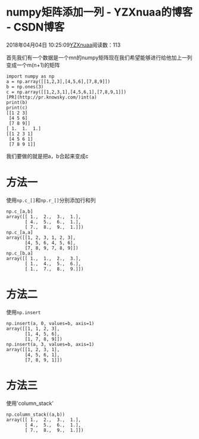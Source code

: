 # numpy矩阵添加一列 - YZXnuaa的博客 - CSDN博客
2018年04月04日 10:25:09[YZXnuaa](https://me.csdn.net/YZXnuaa)阅读数：113

首先我们有一个数据是一个mn的numpy矩阵现在我们希望能够进行给他加上一列变成一个m(n+1)的矩阵
```
import numpy as np
a = np.array([[1,2,3],[4,5,6],[7,8,9]])
b = np.ones(3)
c = np.array([[1,2,3,1],[4,5,6,1],[7,8,9,1]])
[PR](http://pr.knowsky.com/)int(a)
print(b)
print(c)
[[1 2 3]
 [4 5 6]
 [7 8 9]]
[ 1.  1.  1.]
[[1 2 3 1]
 [4 5 6 1]
 [7 8 9 1]]
```
我们要做的就是把a，b合起来变成c
# 方法一
使用`np.c_[]`和`np.r_[]`分别添加行和列
```
np.c_[a,b]
array([[ 1.,  2.,  3.,  1.],
       [ 4.,  5.,  6.,  1.],
       [ 7.,  8.,  9.,  1.]])
np.c_[a,a]
array([[1, 2, 3, 1, 2, 3],
       [4, 5, 6, 4, 5, 6],
       [7, 8, 9, 7, 8, 9]])
np.c_[b,a]
array([[ 1.,  1.,  2.,  3.],
       [ 1.,  4.,  5.,  6.],
       [ 1.,  7.,  8.,  9.]])
```
# 方法二
使用`np.insert`
```
np.insert(a, 0, values=b, axis=1)
array([[1, 1, 2, 3],
       [1, 4, 5, 6],
       [1, 7, 8, 9]])
np.insert(a, 3, values=b, axis=1)
array([[1, 2, 3, 1],
       [4, 5, 6, 1],
       [7, 8, 9, 1]])
```
# 方法三
使用'column_stack'
```
np.column_stack((a,b))
array([[ 1.,  2.,  3.,  1.],
       [ 4.,  5.,  6.,  1.],
       [ 7.,  8.,  9.,  1.]])
```
